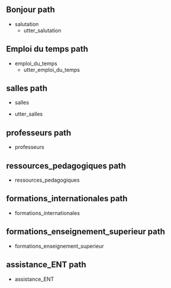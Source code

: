 ## Bonjour path
* salutation
  - utter_salutation

## Emploi du temps path
* emploi_du_temps
  - utter_emploi_du_temps

## salles path
* salles
 - utter_salles

## professeurs path
* professeurs

## ressources_pedagogiques path
* ressources_pedagogiques

## formations_internationales path
* formations_internationales

## formations_enseignement_superieur path
* formations_enseignement_superieur

## assistance_ENT path
* assistance_ENT
